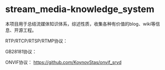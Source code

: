 # stream_media-knowledge_system

本项目用于总结流媒体知识体系，综述性质，收集各种有价值的blog、wiki等信息、开源工程。


RTP/RTCP/RTSP/RTMP协议：

GB28181协议：

ONVIF协议：
https://github.com/KoynovStas/onvif_srvd
